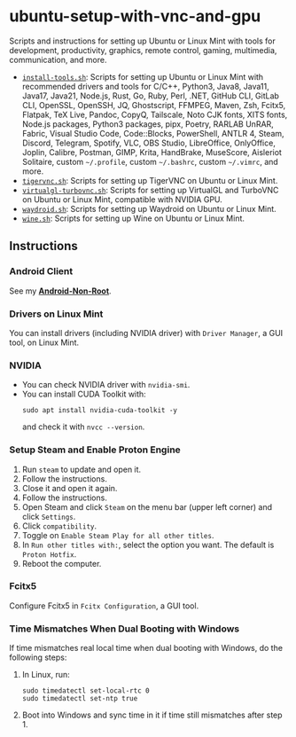 # ubuntu-setup-with-vnc-and-gpu

Scripts and instructions for setting up Ubuntu or Linux Mint with tools for development, productivity, graphics, remote control, gaming, multimedia, communication, and more.

* [`install-tools.sh`](install-tools.sh): Scripts for setting up Ubuntu or Linux Mint with recommended drivers and tools for C/C++, Python3, Java8, Java11, Java17, Java21, Node.js, Rust, Go, Ruby, Perl, .NET, GitHub CLI, GitLab CLI, OpenSSL, OpenSSH, JQ, Ghostscript, FFMPEG, Maven, Zsh, Fcitx5, Flatpak, TeX Live, Pandoc, CopyQ, Tailscale, Noto CJK fonts, XITS fonts, Node.js packages, Python3 packages, pipx, Poetry, RARLAB UnRAR, Fabric, Visual Studio Code, Code::Blocks, PowerShell, ANTLR 4, Steam, Discord, Telegram, Spotify, VLC, OBS Studio, LibreOffice, OnlyOffice, Joplin, Calibre, Postman, GIMP, Krita, HandBrake, MuseScore, Aisleriot Solitaire, custom `~/.profile`, custom `~/.bashrc`, custom `~/.vimrc`, and more.
* [`tigervnc.sh`](tigervnc.sh): Scripts for setting up TigerVNC on Ubuntu or Linux Mint.
* [`virtualgl-turbovnc.sh`](virtualgl-turbovnc.sh): Scripts for setting up VirtualGL and TurboVNC on Ubuntu or Linux Mint, compatible with NVIDIA GPU.
* [`waydroid.sh`](waydroid.sh): Scripts for setting up Waydroid on Ubuntu or Linux Mint.
* [`wine.sh`](wine.sh): Scripts for setting up Wine on Ubuntu or Linux Mint.

## Instructions

### Android Client

See my [**Android-Non-Root**](https://github.com/Willie169/Android-Non-Root).

### Drivers on Linux Mint

You can install drivers (including NVIDIA driver) with `Driver Manager`, a GUI tool, on Linux Mint.

### NVIDIA

<ul>
<li>You can check NVIDIA driver with <code>nvidia-smi</code>.</li>
<li>You can install CUDA Toolkit with:
<pre><code>sudo apt install nvidia-cuda-toolkit -y
</code></pre>
and check it with <code>nvcc --version</code>.
</ul>

### Setup Steam and Enable Proton Engine

1. Run `steam` to update and open it.
2. Follow the instructions.
3. Close it and open it again.
4. Follow the instructions.
5. Open Steam and click `Steam` on the menu bar (upper left corner) and click `Settings`.
6. Click `compatibility`.
7. Toggle on `Enable Steam Play for all other titles`.
8. In `Run other titles with:`, select the option you want. The default is `Proton Hotfix`.
9. Reboot the computer.

### Fcitx5

Configure Fcitx5 in `Fcitx Configuration`, a GUI tool.

### Time Mismatches When Dual Booting with Windows

If time mismatches real local time when dual booting with Windows, do the following steps:

<ol>
<li>In Linux, run:
<pre><code>sudo timedatectl set-local-rtc 0
sudo timedatectl set-ntp true
</code></pre></li>
<li>Boot into Windows and sync time in it if time still mismatches after step 1.</li>
</ol>
